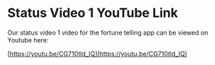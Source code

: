 # Status Video 1 YouTube Link
Our status video 1 video for the fortune telling app can be viewed on Youtube here:

[https://youtu.be/CG710tld_IQ](https://youtu.be/CG710tld_IQ)